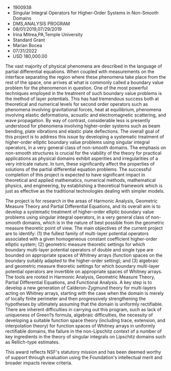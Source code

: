 
* 1900938
* Singular Integral Operators for Higher-Order Systems in Non-Smooth Domains
* DMS,ANALYSIS PROGRAM
* 08/01/2019,07/29/2019
* Irina Mitrea,PA,Temple University
* Standard Grant
* Marian Bocea
* 07/31/2022
* USD 180,000.00

The vast majority of physical phenomena are described in the language of partial
differential equations. When coupled with measurements on the interface
separating the region where these phenomena take place from the rest of the
space, one arrives at what is commonly called a boundary value problem for the
phenomenon in question. One of the most powerful techniques employed in the
treatment of such boundary value problems is the method of layer potentials.
This has had tremendous success both at theoretical and numerical levels for
second order operators such as phenomena involving gravitational forces, heat at
equilibrium, phenomena involving elastic deformations, acoustic and
electromagnetic scattering, and wave propagation. By way of contrast,
considerable less is presently understood for phenomena involving higher-order
systems such as beam bending, plate vibrations and elastic plate deflections.
The overall goal of this project is to address this issue by developing a
systematic treatment of higher-order elliptic boundary value problems using
singular integral operators, in a very general class of non-smooth domains. The
emphasis on non-smooth structures is crucial for the viability of the theory for
practical applications as physical domains exhibit asperities and irregularities
of a very intricate nature. In turn, these significantly affect the properties
of solutions of the partial differential equation problems. The successful
completion of this project is expected to have significant impact in theoretical
and applied mathematics, numerical methods, mathematical physics, and
engineering, by establishing a theoretical framework which is just as effective
as the traditional technologies dealing with simpler models.

The project is for research in the areas of Harmonic Analysis, Geometric Measure
Theory and Partial Differential Equations, and its overall aim is to develop a
systematic treatment of higher-order elliptic boundary value problems using
singular integral operators, in a very general class of non-smooth domains,
which is in the nature of best possible from the geometric measure theoretic
point of view. The main objectives of the current project are to identify: (1)
the fullest family of multi-layer potential operators associated with a given
homogeneous constant coefficient higher-order elliptic system; (2) geometric
measure theoretic settings for which boundary multi-layer potential operators of
double and single type are bounded on appropriate spaces of Whitney arrays
(function spaces on the boundary suitably adapted to the higher-order setting);
and (3) algebraic and geometric measure theoretic settings for which boundary
multi-layer potential operators are invertible on appropriate spaces of Whitney
arrays. The tools are rooted in Harmonic Analysis, Geometric Measure Theory,
Partial Differential Equations, and Functional Analysis. A key step is to
develop a new generation of Calderon-Zygmund theory for multi-layers acting on
Whitney arrays, starting with the case when the domain is merely of locally
finite perimeter and then progressively strengthening the hypotheses by
ultimately assuming that the domain is uniformly rectifiable. There are inherent
difficulties in carrying out this program, such as lack of uniqueness of Green?s
formula, algebraic difficulties, the necessity of developing a suitable function
space theory (including trace, extension, and interpolation theory) for function
spaces of Whitney arrays in uniformly rectifiable domains, the failure in the
non-Lipschitz context of a number of key ingredients in the theory of singular
integrals on Lipschitz domains such as Rellich-type estimates.

This award reflects NSF's statutory mission and has been deemed worthy of
support through evaluation using the Foundation's intellectual merit and broader
impacts review criteria.
